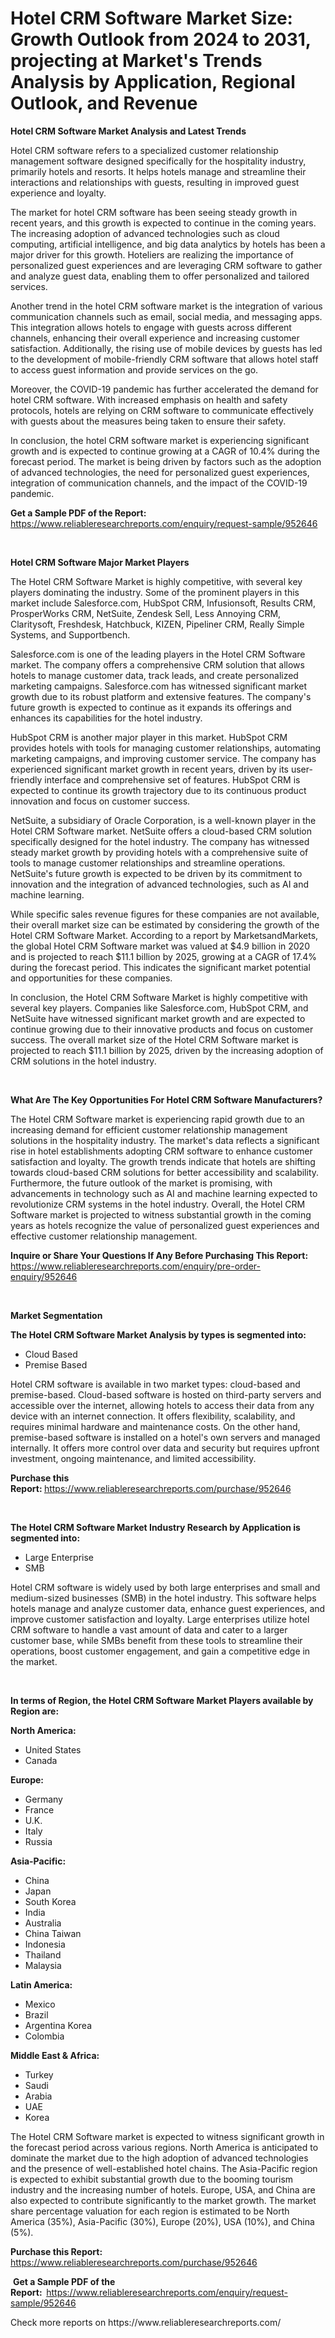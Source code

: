 <p><h1>Hotel CRM Software Market Size: Growth Outlook from 2024 to 2031, projecting at Market's Trends Analysis by Application, Regional Outlook, and Revenue</h1></p><p><strong>Hotel CRM Software Market Analysis and Latest Trends</strong></p>
<p><p>Hotel CRM software refers to a specialized customer relationship management software designed specifically for the hospitality industry, primarily hotels and resorts. It helps hotels manage and streamline their interactions and relationships with guests, resulting in improved guest experience and loyalty.</p><p>The market for hotel CRM software has been seeing steady growth in recent years, and this growth is expected to continue in the coming years. The increasing adoption of advanced technologies such as cloud computing, artificial intelligence, and big data analytics by hotels has been a major driver for this growth. Hoteliers are realizing the importance of personalized guest experiences and are leveraging CRM software to gather and analyze guest data, enabling them to offer personalized and tailored services.</p><p>Another trend in the hotel CRM software market is the integration of various communication channels such as email, social media, and messaging apps. This integration allows hotels to engage with guests across different channels, enhancing their overall experience and increasing customer satisfaction. Additionally, the rising use of mobile devices by guests has led to the development of mobile-friendly CRM software that allows hotel staff to access guest information and provide services on the go.</p><p>Moreover, the COVID-19 pandemic has further accelerated the demand for hotel CRM software. With increased emphasis on health and safety protocols, hotels are relying on CRM software to communicate effectively with guests about the measures being taken to ensure their safety.</p><p>In conclusion, the hotel CRM software market is experiencing significant growth and is expected to continue growing at a CAGR of 10.4% during the forecast period. The market is being driven by factors such as the adoption of advanced technologies, the need for personalized guest experiences, integration of communication channels, and the impact of the COVID-19 pandemic.</p></p>
<p><strong>Get a Sample PDF of the Report:&nbsp;</strong> <a href="https://www.reliableresearchreports.com/enquiry/request-sample/952646">https://www.reliableresearchreports.com/enquiry/request-sample/952646</a></p>
<p>&nbsp;</p>
<p><strong>Hotel CRM Software Major Market Players</strong></p>
<p><p>The Hotel CRM Software Market is highly competitive, with several key players dominating the industry. Some of the prominent players in this market include Salesforce.com, HubSpot CRM, Infusionsoft, Results CRM, ProsperWorks CRM, NetSuite, Zendesk Sell, Less Annoying CRM, Claritysoft, Freshdesk, Hatchbuck, KIZEN, Pipeliner CRM, Really Simple Systems, and Supportbench.</p><p>Salesforce.com is one of the leading players in the Hotel CRM Software market. The company offers a comprehensive CRM solution that allows hotels to manage customer data, track leads, and create personalized marketing campaigns. Salesforce.com has witnessed significant market growth due to its robust platform and extensive features. The company's future growth is expected to continue as it expands its offerings and enhances its capabilities for the hotel industry.</p><p>HubSpot CRM is another major player in this market. HubSpot CRM provides hotels with tools for managing customer relationships, automating marketing campaigns, and improving customer service. The company has experienced significant market growth in recent years, driven by its user-friendly interface and comprehensive set of features. HubSpot CRM is expected to continue its growth trajectory due to its continuous product innovation and focus on customer success.</p><p>NetSuite, a subsidiary of Oracle Corporation, is a well-known player in the Hotel CRM Software market. NetSuite offers a cloud-based CRM solution specifically designed for the hotel industry. The company has witnessed steady market growth by providing hotels with a comprehensive suite of tools to manage customer relationships and streamline operations. NetSuite's future growth is expected to be driven by its commitment to innovation and the integration of advanced technologies, such as AI and machine learning.</p><p>While specific sales revenue figures for these companies are not available, their overall market size can be estimated by considering the growth of the Hotel CRM Software Market. According to a report by MarketsandMarkets, the global Hotel CRM Software market was valued at $4.9 billion in 2020 and is projected to reach $11.1 billion by 2025, growing at a CAGR of 17.4% during the forecast period. This indicates the significant market potential and opportunities for these companies.</p><p>In conclusion, the Hotel CRM Software Market is highly competitive with several key players. Companies like Salesforce.com, HubSpot CRM, and NetSuite have witnessed significant market growth and are expected to continue growing due to their innovative products and focus on customer success. The overall market size of the Hotel CRM Software market is projected to reach $11.1 billion by 2025, driven by the increasing adoption of CRM solutions in the hotel industry.</p></p>
<p>&nbsp;</p>
<p><strong>What Are The Key Opportunities For Hotel CRM Software Manufacturers?</strong></p>
<p><p>The Hotel CRM Software market is experiencing rapid growth due to an increasing demand for efficient customer relationship management solutions in the hospitality industry. The market's data reflects a significant rise in hotel establishments adopting CRM software to enhance customer satisfaction and loyalty. The growth trends indicate that hotels are shifting towards cloud-based CRM solutions for better accessibility and scalability. Furthermore, the future outlook of the market is promising, with advancements in technology such as AI and machine learning expected to revolutionize CRM systems in the hotel industry. Overall, the Hotel CRM Software market is projected to witness substantial growth in the coming years as hotels recognize the value of personalized guest experiences and effective customer relationship management.</p></p>
<p><strong>Inquire or Share Your Questions If Any Before Purchasing This Report:</strong> <a href="https://www.reliableresearchreports.com/enquiry/pre-order-enquiry/952646">https://www.reliableresearchreports.com/enquiry/pre-order-enquiry/952646</a></p>
<p>&nbsp;</p>
<p><strong>Market Segmentation</strong></p>
<p><strong>The Hotel CRM Software Market Analysis by types is segmented into:</strong></p>
<p><ul><li>Cloud Based</li><li>Premise Based</li></ul></p>
<p><p>Hotel CRM software is available in two market types: cloud-based and premise-based. Cloud-based software is hosted on third-party servers and accessible over the internet, allowing hotels to access their data from any device with an internet connection. It offers flexibility, scalability, and requires minimal hardware and maintenance costs. On the other hand, premise-based software is installed on a hotel's own servers and managed internally. It offers more control over data and security but requires upfront investment, ongoing maintenance, and limited accessibility.</p></p>
<p><strong>Purchase this Report:&nbsp;</strong><a href="https://www.reliableresearchreports.com/purchase/952646">https://www.reliableresearchreports.com/purchase/952646</a></p>
<p>&nbsp;</p>
<p><strong>The Hotel CRM Software Market Industry Research by Application is segmented into:</strong></p>
<p><ul><li>Large Enterprise</li><li>SMB</li></ul></p>
<p><p>Hotel CRM software is widely used by both large enterprises and small and medium-sized businesses (SMB) in the hotel industry. This software helps hotels manage and analyze customer data, enhance guest experiences, and improve customer satisfaction and loyalty. Large enterprises utilize hotel CRM software to handle a vast amount of data and cater to a larger customer base, while SMBs benefit from these tools to streamline their operations, boost customer engagement, and gain a competitive edge in the market.</p></p>
<p>&nbsp;</p>
<p><strong>In terms of Region, the Hotel CRM Software Market Players available by Region are:</strong></p>
<p>
    <p> <strong> North America: </strong>
        <ul>
            <li>United States</li>
            <li>Canada</li>
        </ul>
        </p> 
    <p> <strong> Europe: </strong>
        <ul>
            <li>Germany</li>
            <li>France</li>
            <li>U.K.</li>
            <li>Italy</li>
            <li>Russia</li>
        </ul>
        </p> 
    <p> <strong> Asia-Pacific: </strong>
        <ul>
            <li>China</li>
            <li>Japan</li>
            <li>South Korea</li>
            <li>India</li>
            <li>Australia</li>
            <li>China Taiwan</li>
            <li>Indonesia</li>
            <li>Thailand</li>
            <li>Malaysia</li>
        </ul>
        </p> 
    <p> <strong> Latin America: </strong>
        <ul>
            <li>Mexico</li>
            <li>Brazil</li>
            <li>Argentina Korea</li>
            <li>Colombia</li>
        </ul>
        </p> 
    <p> <strong> Middle East & Africa: </strong>
        <ul>
            <li>Turkey</li>
            <li>Saudi</li>
            <li>Arabia</li>
            <li>UAE</li>
            <li>Korea</li>
        </ul>
    </p>
    </p>
<p><p>The Hotel CRM Software market is expected to witness significant growth in the forecast period across various regions. North America is anticipated to dominate the market due to the high adoption of advanced technologies and the presence of well-established hotel chains. The Asia-Pacific region is expected to exhibit substantial growth due to the booming tourism industry and the increasing number of hotels. Europe, USA, and China are also expected to contribute significantly to the market growth. The market share percentage valuation for each region is estimated to be North America (35%), Asia-Pacific (30%), Europe (20%), USA (10%), and China (5%).</p></p>
<p><strong>Purchase this Report: </strong><a href="https://www.reliableresearchreports.com/purchase/952646">https://www.reliableresearchreports.com/purchase/952646</a></p>
<p>&nbsp;<strong>Get a Sample PDF of the Report:&nbsp;&nbsp;</strong><a href="https://www.reliableresearchreports.com/enquiry/request-sample/952646">https://www.reliableresearchreports.com/enquiry/request-sample/952646</a></p>
<p><strong></strong></p>
<p>Check more reports on https://www.reliableresearchreports.com/</p>